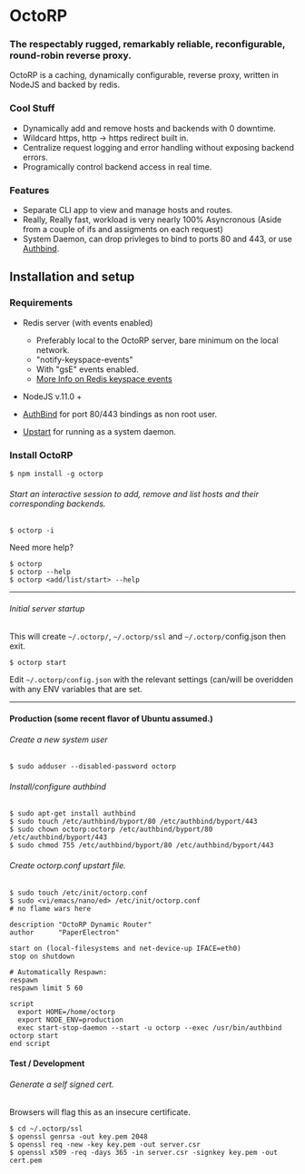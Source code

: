 # OctoRP

### The respectably rugged, remarkably reliable, reconfigurable, round-robin reverse proxy.


OctoRP is a caching, dynamically configurable, reverse proxy, written in NodeJS and backed by redis.

### Cool Stuff
* Dynamically add and remove hosts and backends with 0 downtime.
* Wildcard https, http -> https redirect built in. 
* Centralize request logging and error handling without exposing backend errors. 
* Programically control backend access in real time.

### Features 
* Separate CLI app to view and manage hosts and routes.
* Really, Really fast, workload is very nearly 100% Asyncronous (Aside from a couple of ifs and assigments on each request)
* System Daemon, can drop privleges to bind to ports 80 and 443, or use [Authbind](http://manpages.ubuntu.com/manpages/hardy/man1/authbind.1.html).

## Installation and setup

### Requirements

* Redis server (with events enabled) 
  * Preferably local to the OctoRP server, bare minimum on the local network.
  * "notify-keyspace-events" 
  * With "gsE" events enabled.
  * [More Info on Redis keyspace events](http://redis.io/topics/notifications)

* NodeJS v.11.0 +
* [AuthBind](http://manpages.ubuntu.com/manpages/hardy/man1/authbind.1.html) for port 80/443 bindings as non root user.
* [Upstart](http://upstart.ubuntu.com/) for running as a system daemon.

### Install OctoRP
```shell
$ npm install -g octorp
```
    
###### Start an interactive session to add, remove and list hosts and their corresponding backends.
   
```shell 
$ octorp -i 
```
Need more help?
```shell
$ octorp
$ octorp --help
$ octorp <add/list/start> --help
```
***
###### Initial server startup
This will create `~/.octorp/`, `~/.octorp/ssl` and `~/.octorp/`config.json
then exit.  

```shell
$ octorp start
```
Edit `~/.octorp/config.json` with the relevant settings (can/will be overidden with any ENV variables that are set.
***

#### Production (some recent flavor of Ubuntu assumed.)
###### Create a new system user
```shell
$ sudo adduser --disabled-password octorp
```

###### Install/configure authbind
```shell
$ sudo apt-get install authbind
$ sudo touch /etc/authbind/byport/80 /etc/authbind/byport/443
$ sudo chown octorp:octorp /etc/authbind/byport/80 /etc/authbind/byport/443
$ sudo chmod 755 /etc/authbind/byport/80 /etc/authbind/byport/443
```

###### Create octorp.conf upstart file.

```shell
$ sudo touch /etc/init/octorp.conf
$ sudo <vi/emacs/nano/ed> /etc/init/octorp.conf 
# no flame wars here
```

```
description "OctoRP Dynamic Router"
author      "PaperElectron"

start on (local-filesystems and net-device-up IFACE=eth0)
stop on shutdown

# Automatically Respawn:
respawn
respawn limit 5 60
 
script
  export HOME=/home/octorp
  export NODE_ENV=production
  exec start-stop-daemon --start -u octorp --exec /usr/bin/authbind octorp start
end script
```
#### Test / Development
###### Generate a self signed cert.
Browsers will flag this as an insecure certificate.

```shell
$ cd ~/.octorp/ssl
$ openssl genrsa -out key.pem 2048
$ openssl req -new -key key.pem -out server.csr
$ openssl x509 -req -days 365 -in server.csr -signkey key.pem -out cert.pem
```